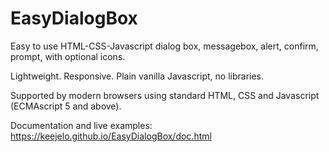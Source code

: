 # EasyDialogBox

Easy to use HTML-CSS-Javascript dialog box, messagebox, alert, confirm, prompt, with optional icons.

Lightweight. Responsive. Plain vanilla Javascript, no libraries.

Supported by modern browsers using standard HTML, CSS and Javascript (ECMAscript 5 and above).

Documentation and live examples: https://keejelo.github.io/EasyDialogBox/doc.html
